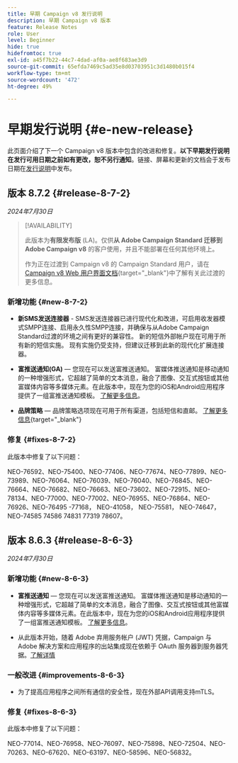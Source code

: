 ```yaml
---
title: 早期 Campaign v8 发行说明
description: 早期 Campaign v8 版本
feature: Release Notes
role: User
level: Beginner
hide: true
hidefromtoc: true
exl-id: a45f7b22-44c7-4dad-af0a-ae8f683ae3d9
source-git-commit: 65efda7469c5ad35e8d03703951c3d1480b015f4
workflow-type: tm+mt
source-wordcount: '472'
ht-degree: 49%

---
```


# 早期发行说明 {#e-new-release}

此页面介绍了下一个 Campaign v8 版本中包含的改进和修复。**以下早期发行说明在发行可用日期之前如有更改，恕不另行通知**。链接、屏幕和更新的文档会于发布日期在[发行说明](release-notes.md)中发布。

## 版本 8.7.2 {#release-8-7-2}

_2024年7月30日_


>[!AVAILABILITY]
>
>此版本为&#x200B;**有限发布版** (LA)。仅供&#x200B;**从 Adobe Campaign Standard 迁移到 Adobe Campaign v8** 的客户使用，并且不能部署在任何其他环境上。
>
>作为正在过渡到 Campaign v8 的 Campaign Standard 用户，请在 [Campaign v8 Web 用户界面文档](https://experienceleague.adobe.com/zh-hans/docs/campaign-web/v8/release-notes/acs-migration){target="_blank"}中了解有关此过渡的更多信息。

### 新增功能 {#new-8-7-2}

* **新SMS发送连接器** - SMS发送连接器已进行现代化和改进，可启用收发器模式SMPP连接、启用永久性SMPP连接，并确保与从Adobe Campaign Standard过渡的环境之间有更好的兼容性。 新的短信外部帐户现在可用于所有新的短信实施。 现有实施仍受支持，但建议迁移到此新的现代化扩展连接器。

* **富推送通知(GA)** — 您现在可以发送富推送通知。 富媒体推送通知是移动通知的一种增强形式，它超越了简单的文本消息，融合了图像、交互式按钮或其他富媒体内容等多媒体元素。在此版本中，现在为您的iOS和Android应用程序提供了一组富推送通知模板。 [了解更多信息](../send/rich-push.md)。

* **品牌策略** — 品牌策略选项现在可用于所有渠道，包括短信和直邮。 [了解更多信息](https://experienceleague.adobe.com/docs/experience-cloud/campaign/branding/branding-gs.html?lang=zh-Hans){target="_blank"}


### 修复 {#fixes-8-7-2}

此版本中修复了以下问题：

NEO-76592、NEO-75400、NEO-77406、NEO-77674、NEO-77899、NEO-73989、NEO-76064、NEO-76039、NEO-76040、NEO-76845、NEO-76664、NEO-76682、NEO-76663、NEO-73602、NEO-72915、NEO-78134、NEO-77000、NEO-77002、NEO-76955、NEO-76864、NEO-76926、NEO-76495 -77168， NEO-41058， NEO-75581， NEO-74647， NEO-74585 74586 74831 77319 78607。

## 版本 8.6.3 {#release-8-6-3}

_2024年7月30日_

### 新增功能 {#new-8-6-3}

* **富推送通知** — 您现在可以发送富推送通知。 富媒体推送通知是移动通知的一种增强形式，它超越了简单的文本消息，融合了图像、交互式按钮或其他富媒体内容等多媒体元素。在此版本中，现在为您的iOS和Android应用程序提供了一组富推送通知模板。 [了解更多信息](../send/rich-push.md)。

* 从此版本开始，随着 Adobe 弃用服务帐户 (JWT) 凭据，Campaign 与 Adobe 解决方案和应用程序的出站集成现在依赖于 OAuth 服务器到服务器凭据。[了解详情](release-notes.md#change-8-7-1)

### 一般改进 {#improvements-8-6-3}

* 为了提高应用程序之间所有通信的安全性，现在外部API调用支持mTLS。

### 修复 {#fixes-8-6-3}

此版本中修复了以下问题：

NEO-77014、NEO-76958、NEO-76097、NEO-75898、NEO-72504、NEO-70263、NEO-67620、NEO-63197、NEO-58596、NEO-56832。

<!--
https://jira.corp.adobe.com/issues/?filter=585288&jql=fixVersion%20%3D%208.6.3%20AND%20type%20not%20in%20(epic%2C%20test%2C%20sub-task%2C%20Roadmap)%20AND%20resolution%20!%3D%20unresolved%20AND%20%22Fixed%20in%20Build%22%20is%20not%20EMPTY%20and%20type%20in%20(%22customer%20request%22)
-->